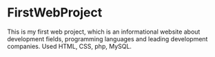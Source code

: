 # FirstWebProject
This is my first web project, which is an informational website about development fields, programming languages and leading development companies. Used HTML, CSS, php, MySQL.
